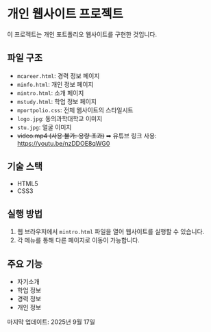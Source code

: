 # 개인 웹사이트 프로젝트

이 프로젝트는 개인 포트폴리오 웹사이트를 구현한 것입니다.

## 파일 구조

- `mcareer.html`: 경력 정보 페이지
- `minfo.html`: 개인 정보 페이지
- `mintro.html`: 소개 페이지
- `mstudy.html`: 학업 정보 페이지
- `mportpolio.css`: 전체 웹사이트의 스타일시트
- `logo.jpg`: 동의과학대학교 이미지
- `stu.jpg`: 얼굴 이미지
- ~~video.mp4 (사용 불가: 용량 초과)~~
➡ 유튜브 링크 사용: https://youtu.be/nzDDOE8qWG0

## 기술 스택

- HTML5
- CSS3

## 실행 방법

1. 웹 브라우저에서 `mintro.html` 파일을 열어 웹사이트를 실행할 수 있습니다.
2. 각 메뉴를 통해 다른 페이지로 이동이 가능합니다.

## 주요 기능

- 자기소개
- 학업 정보
- 경력 정보
- 개인 정보

마지막 업데이트: 2025년 9월 17일
